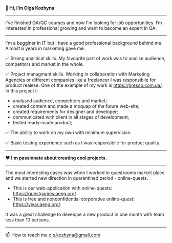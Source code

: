 **👋 Hi, I’m Olga Kozhyna**

_________________________________________________
I've finished QA/QC courses and now I'm looking for job opportunities. I’m interested in professional growing and want to become an expert in QA.
_________________________________________________

I'm a begginer in IT but I have a good professional background behind me.
Almost 6 years in marketing gave me:

✅ Strong analitical skills. My favourite part of work was to analise audience, competitors and market in the whole.

✅ Project managmant skills. Working in collaboration with Marketing Agencies or different companies like a freelancer I was responsibile for product realese. One of the example of my work is https://gresco.com.ua/. In this project I:
- analysed audience, competitors and market;
- created content and made a moquap of the future web-site;
- created requirements for designer and developer;
- communicated with client in all stages of development;
- tested ready-made product;

✅ The ability to work on my own with minimum supervision.

✅ Basic testing experience such as I was responsibile for product quality.

_________________________________________________

**❤️ I'm passionate about creating cool projects.**
_________________________________________________

The most interesting cases was when I worked in questrooms market place and we started new direction in quarantined period - online-quests.
- This is our web-application with online-quests: https://questgames.qeng.org/
- This is free and nonconfidential corporative online-quest: https://viyar.qeng.org/.

It was a great challenge to develope a new product in one month with team less than 10 persons.


_________________________________________________

📫 How to reach me o.s.kozhyna@gmail.com

<!---
Pomarancha12/Pomarancha12 is a ✨ special ✨ repository because its `README.md` (this file) appears on your GitHub profile.
You can click the Preview link to take a look at your changes.
--->


